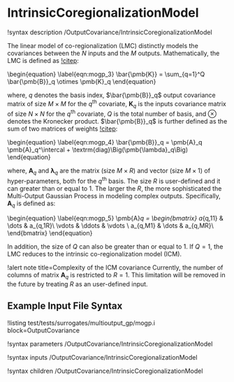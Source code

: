 # IntrinsicCoregionalizationModel

!syntax description /OutputCovariance/IntrinsicCoregionalizationModel

The linear model of co-regionalization (LMC) distinctly models the covariances between the $N$ inputs and the $M$ outputs. Mathematically, the LMC is defined as [!citep](Liu2018gp,Cheng2020gp):

\begin{equation}
    \label{eqn:mogp_3}
    \bar{\pmb{K}} = \sum_{q=1}^Q \bar{\pmb{B}}_q \otimes \pmb{K}_q
\end{equation}

where, $q$ denotes the basis index, $\bar{\pmb{B}}_q$ output covariance matrix of size $M \times M$ for the $q^{\textrm{th}}$ covariate, $\pmb{K}_q$ is the inputs covariance matrix of size $N \times N$ for the $q^{\textrm{th}}$ covariate, $Q$ is the total number of basis, and $\otimes$ denotes the Kronecker product. $\bar{\pmb{B}}_q$ is further defined as the sum of two matrices of weights [!citep](Cheng2020gp):

\begin{equation}
    \label{eqn:mogp_4}
    \bar{\pmb{B}}_q = \pmb{A}_q \pmb{A}_q^\intercal + \textrm{diag}\Big(\pmb{\lambda}_q\Big)
\end{equation}

where, $\pmb{A}_q$ and $\pmb{\lambda}_q$ are the matrix (size $M\times R$) and vector (size $M\times 1$) of hyper-parameters, both for the $q^{\textrm{th}}$ basis. The size $R$ is user-defined and it can greater than or equal to 1. The larger the $R$, the more sophisticated the Multi-Output Gaussian Process in modeling complex outputs. Specifically, $\pmb{A}_q$ is defined as:

\begin{equation}
    \label{eqn:mogp_5}
    \pmb{A}_q = \begin{bmatrix}
a_{q,11} & \dots & a_{q,1R}\\
\vdots & \ddots & \vdots \\
a_{q,M1} & \dots & a_{q,MR}\\
\end{bmatrix}
\end{equation}

In addition, the size of $Q$ can also be greater than or equal to 1. If $Q=1$, the LMC reduces to the intrinsic co-regionalization model (ICM).

!alert note title=Complexity of the ICM covariance
Currently, the number of columns of matrix $\pmb{A}_q$ is restricted to $R=1$. This limitation will be removed in the future by treating $R$ as an user-defined input.

## Example Input File Syntax

!listing test/tests/surrogates/multioutput_gp/mogp.i block=OutputCovariance

!syntax parameters /OutputCovariance/IntrinsicCoregionalizationModel

!syntax inputs /OutputCovariance/IntrinsicCoregionalizationModel

!syntax children /OutputCovariance/IntrinsicCoregionalizationModel
